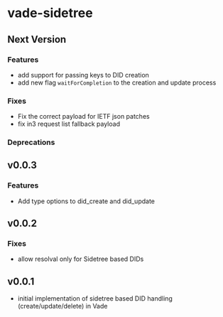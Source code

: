 # vade-sidetree

## Next Version

### Features

- add support for passing keys to DID creation
- add new flag `waitForCompletion` to the creation and update process

### Fixes

- Fix the correct payload for IETF json patches
- fix in3 request list fallback payload

### Deprecations

## v0.0.3

### Features

- Add type options to did_create and did_update

## v0.0.2

### Fixes

- allow resolval only for Sidetree based DIDs

## v0.0.1

- initial implementation of sidetree based DID handling (create/update/delete) in Vade
